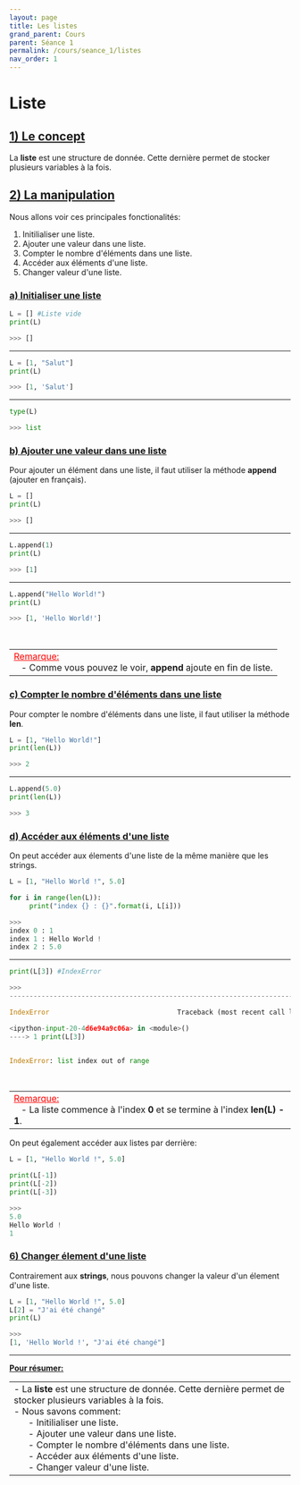 ```yaml
---
layout: page
title: Les listes
grand_parent: Cours
parent: Séance 1
permalink: /cours/seance_1/listes
nav_order: 1
---
```


<link rel="icon" href="/img/logo.png">


# **Liste**

## <u> 1) Le concept </u>

La __liste__ est une structure de donnée. Cette dernière permet de stocker plusieurs variables à la fois.

## <u> 2) La manipulation </u>

Nous allons voir ces principales fonctionalités:

1. Initilialiser une liste.
2. Ajouter une valeur dans une liste.
3. Compter le nombre d'éléments dans une liste.
4. Accéder aux éléments d'une liste.
5. Changer valeur d'une liste.

###  <u> a) Initialiser une liste </u>


```python
L = [] #Liste vide
print(L)
```
```python
>>> []
```

---

```python
L = [1, "Salut"]
print(L)
```
```python
>>> [1, 'Salut']
```

---

```python
type(L)
```
```python
>>> list
```


### <u> b) Ajouter une valeur dans une liste </u>

Pour ajouter un élément dans une liste, il faut utiliser la méthode __append__ (ajouter en français).


```python
L = []
print(L)
```
```python
>>> []
```

---

```python
L.append(1)
print(L)
```
```python
>>> [1]
```

---

```python
L.append("Hello World!")
print(L)
```
```python
>>> [1, 'Hello World!']
```

<br>
<table><tr><td>
<font color = "red"> <u> Remarque: </u> </font>
<br>
&nbsp;&nbsp;&nbsp;- Comme vous pouvez le voir, <b>append</b> ajoute en fin de liste.
</td></tr></table>


### <u> c) Compter le nombre d'éléments dans une liste </u>

Pour compter le nombre d'éléments dans une liste, il faut utiliser la méthode __len__.


```python
L = [1, "Hello World!"]
print(len(L))
```
```python
>>> 2
```

---

```python
L.append(5.0)
print(len(L))
```
```python
>>> 3
```

### <u> d) Accéder aux éléments d'une liste </u>

On peut accéder aux élements d'une liste de la même manière que les strings.


```python
L = [1, "Hello World !", 5.0]

for i in range(len(L)):
     print("index {} : {}".format(i, L[i]))
```
```python
>>>
index 0 : 1
index 1 : Hello World !
index 2 : 5.0
```
---

```python
print(L[3]) #IndexError
```
```python
>>>
---------------------------------------------------------------------------

IndexError                                Traceback (most recent call last)

<ipython-input-20-4d6e94a9c06a> in <module>()
----> 1 print(L[3])


IndexError: list index out of range
```

<br>
<table><tr><td>
<font color = "red"> <u> Remarque: </u> </font>
<br>
&nbsp;&nbsp;&nbsp;- La liste commence à l'index <b> 0</b> et se termine à l'index <b>len(L) - 1</b>.
</td></tr></table>

On peut également accéder aux listes par derrière:


```python
L = [1, "Hello World !", 5.0]

print(L[-1])
print(L[-2])
print(L[-3])
```
```python
>>> 
5.0
Hello World !
1
```

### <u> 6) Changer élement d'une liste </u>


Contrairement aux __strings__, nous pouvons changer la valeur d'un élement d'une liste. 


```python
L = [1, "Hello World !", 5.0]
L[2] = "J'ai été changé"
print(L)
```
```python
>>>
[1, 'Hello World !', "J'ai été changé"]
```

---

**<u> Pour résumer: </u>**
<table><tr><td>
- La <b>liste</b> est une structure de donnée. Cette dernière permet de stocker plusieurs variables à la fois.
<br>
- Nous savons comment:<br>
&nbsp;&nbsp;&nbsp;&nbsp;&nbsp;&nbsp;- Initilialiser une liste.<br>
&nbsp;&nbsp;&nbsp;&nbsp;&nbsp;&nbsp;- Ajouter une valeur dans une liste.<br>
&nbsp;&nbsp;&nbsp;&nbsp;&nbsp;&nbsp;- Compter le nombre d'éléments dans une liste.<br>
&nbsp;&nbsp;&nbsp;&nbsp;&nbsp;&nbsp;- Accéder aux éléments d'une liste.<br>
&nbsp;&nbsp;&nbsp;&nbsp;&nbsp;&nbsp;- Changer valeur d'une liste.
</td></tr></table>